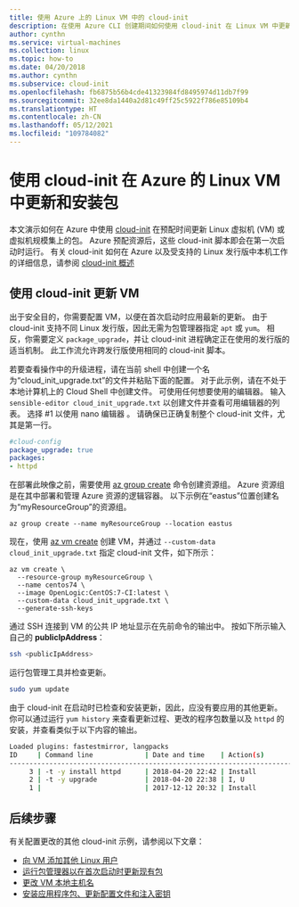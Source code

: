 ```yaml
---
title: 使用 Azure 上的 Linux VM 中的 cloud-init
description: 在使用 Azure CLI 创建期间如何使用 cloud-init 在 Linux VM 中更新和安装包
author: cynthn
ms.service: virtual-machines
ms.collection: linux
ms.topic: how-to
ms.date: 04/20/2018
ms.author: cynthn
ms.subservice: cloud-init
ms.openlocfilehash: fb6875b56b4cde41323984fd8495974d11db7f99
ms.sourcegitcommit: 32ee8da1440a2d81c49ff25c5922f786e85109b4
ms.translationtype: HT
ms.contentlocale: zh-CN
ms.lasthandoff: 05/12/2021
ms.locfileid: "109784082"
---
```

# <a name="use-cloud-init-to-update-and-install-packages-in-a-linux-vm-in-azure"></a>使用 cloud-init 在 Azure 的 Linux VM 中更新和安装包
本文演示如何在 Azure 中使用 [cloud-init](https://cloudinit.readthedocs.io) 在预配时间更新 Linux 虚拟机 (VM) 或虚拟机规模集上的包。 Azure 预配资源后，这些 cloud-init 脚本即会在第一次启动时运行。 有关 cloud-init 如何在 Azure 以及受支持的 Linux 发行版中本机工作的详细信息，请参阅 [cloud-init 概述](using-cloud-init.md)

## <a name="update-a-vm-with-cloud-init"></a>使用 cloud-init 更新 VM
出于安全目的，你需要配置 VM，以便在首次启动时应用最新的更新。 由于 cloud-init 支持不同 Linux 发行版，因此无需为包管理器指定 `apt` 或 `yum`。 相反，你需要定义 `package_upgrade`，并让 cloud-init 进程确定正在使用的发行版的适当机制。 此工作流允许跨发行版使用相同的 cloud-init 脚本。

若要查看操作中的升级进程，请在当前 shell 中创建一个名为“cloud_init_upgrade.txt”的文件并粘贴下面的配置。 对于此示例，请在不处于本地计算机上的 Cloud Shell 中创建文件。 可使用任何想要使用的编辑器。 输入 `sensible-editor cloud_init_upgrade.txt` 以创建文件并查看可用编辑器的列表。 选择 #1 以使用 nano 编辑器  。 请确保已正确复制整个 cloud-init 文件，尤其是第一行。  

```yaml
#cloud-config
package_upgrade: true
packages:
- httpd
```

在部署此映像之前，需要使用 [az group create](/cli/azure/group) 命令创建资源组。 Azure 资源组是在其中部署和管理 Azure 资源的逻辑容器。 以下示例在“eastus”位置创建名为“myResourceGroup”的资源组。

```azurecli-interactive 
az group create --name myResourceGroup --location eastus
```

现在，使用 [az vm create](/cli/azure/vm) 创建 VM，并通过 `--custom-data cloud_init_upgrade.txt` 指定 cloud-init 文件，如下所示：

```azurecli-interactive 
az vm create \
  --resource-group myResourceGroup \
  --name centos74 \
  --image OpenLogic:CentOS:7-CI:latest \
  --custom-data cloud_init_upgrade.txt \
  --generate-ssh-keys 
```

通过 SSH 连接到 VM 的公共 IP 地址显示在先前命令的输出中。 按如下所示输入自己的 **publicIpAddress**：

```bash
ssh <publicIpAddress>
```

运行包管理工具并检查更新。

```bash
sudo yum update
```

由于 cloud-init 在启动时已检查和安装更新，因此，应没有要应用的其他更新。  你可以通过运行 `yum history` 来查看更新过程、更改的程序包数量以及 `httpd` 的安装，并查看类似于以下内容的输出。

```bash
Loaded plugins: fastestmirror, langpacks
ID     | Command line             | Date and time    | Action(s)      | Altered
-------------------------------------------------------------------------------
     3 | -t -y install httpd      | 2018-04-20 22:42 | Install        |    5
     2 | -t -y upgrade            | 2018-04-20 22:38 | I, U           |   65
     1 |                          | 2017-12-12 20:32 | Install        |  522
```

## <a name="next-steps"></a>后续步骤
有关配置更改的其他 cloud-init 示例，请参阅以下文章：
 
- [向 VM 添加其他 Linux 用户](cloudinit-add-user.md)
- [运行包管理器以在首次启动时更新现有包](cloudinit-update-vm.md)
- [更改 VM 本地主机名](cloudinit-update-vm-hostname.md) 
- [安装应用程序包、更新配置文件和注入密钥](tutorial-automate-vm-deployment.md)
